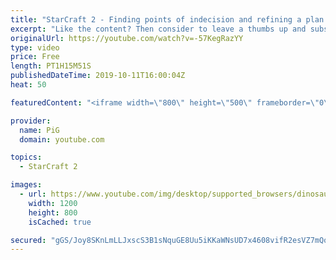 ```yaml
---
title: "StarCraft 2 - Finding points of indecision and refining a plan - Coaching ZvT D3"
excerpt: "Like the content? Then consider to leave a thumbs up and subscribe! ;) If you wish to support me please consider supporting my patreon: https://www.patreon.com/PiGSC2 Videos don’t appear in your feed and you want to get notified about new uploads? Press the bell Icon :) -- Watch live at https://www.twitch.tv/x5_pig"
originalUrl: https://youtube.com/watch?v=-57KegRazYY
type: video
price: Free
length: PT1H15M51S
publishedDateTime: 2019-10-11T16:00:04Z
heat: 50

featuredContent: "<iframe width=\"800\" height=\"500\" frameborder=\"0\" src=\"https://www.youtube.com/embed/-57KegRazYY\" allow=\"accelerometer; autoplay; encrypted-media; gyroscope; picture-in-picture\" allowfullscreen></iframe>"

provider:
  name: PiG
  domain: youtube.com

topics:
  - StarCraft 2

images:
  - url: https://www.youtube.com/img/desktop/supported_browsers/dinosaur.png
    width: 1200
    height: 800
    isCached: true

secured: "gGS/Joy8SKnLmLLJxscS3B1sNquGE8Uu5iKKaWNsUD7x4608vifR2esVZ7mQoox9+o8d2DcK/5/XO+Qx203rmuACyWdW0tMhPFdTa1peslhs0+WoFwZ+DMzq4T47/BEol8frWqWJhUfR/Y2FT/xG1M+TkE5Is7j+lwQyRx0EIaGJ2D3Pqqj5WgvnP1Er2GaOdeQzEnyPmEjBPIpw/tPE1spudcxs2TyzeiYpNccuoIqtSF39AFiVB5JzN/ADPrVH5iNlCqGdZBoR9/sOxPg6s8/id+u3Y/xvhMEo5CoJttNUEsBkfDfe1HyD3BGpwgczZG2WF1gjo6vejIBZptqer/Y5UGAppYmpf1tI1c+Z/Kpwake/pnQ1FZD7QFnjdFcZjmInWUgtKfKpp4KVs56BBQ==;0MD+kO/iws3fmGZO5xRB1Q=="
---
```



